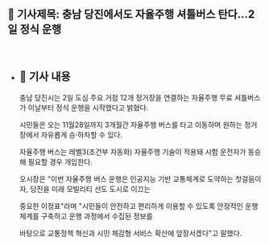 ## 📰 기사제목: 충남 당진에서도 자율주행 셔틀버스 탄다…2일 정식 운행


<br>

- ## 📄 기사 내용
  충남 당진시는 2일 도심 주요 거점 12개 정거장을 연결하는 자율주행 무료 셔틀버스가 이날부터 정식 운행을 시작했다고 밝혔다.

  시민들은 오는 11월28일까지 3개월간 자율주행 버스를 타고 이동하며 원하는 정거장에서 자유롭게 승·하차할 수 있다.

  자율주행 버스는 레벨3(조건부 자동화) 자율주행 기술이 적용돼 시험 운전자가 동승해 필요할 경우 개입한다.

  오시장은 "이번 자율주행 버스 운행은 인공지능 기반 교통체계로 도약하는 첫걸음이자, 당진을 미래 모빌리티 선도 도시로 이끄는

  중요한 이정표"라며 "시민들이 안전하고 편리하게 이용할 수 있도록 안정적인 운행 체계를 구축하고 운행 과정에서 수집된 정보를

  바탕으로 교통정책 혁신과 시민 체감형 서비스 확산에 앞장서겠다"고 말했다. 
